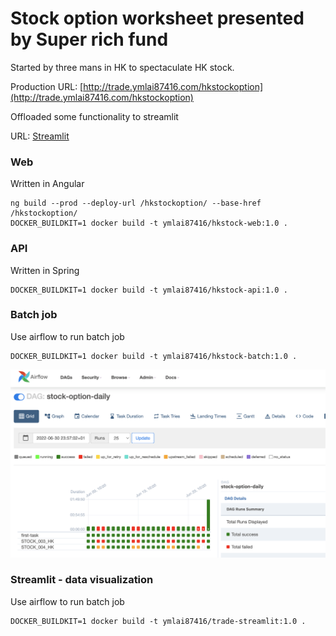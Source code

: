 # Stock option worksheet presented by Super rich fund

Started by three mans in HK to spectaculate HK stock.

Production URL: [http://trade.ymlai87416.com/hkstockoption](http://trade.ymlai87416.com/hkstockoption)

Offloaded some functionality to streamlit

URL: [Streamlit](https://trade.ymlai87416.com/streamlit/)


### Web

Written in Angular

```
ng build --prod --deploy-url /hkstockoption/ --base-href /hkstockoption/
DOCKER_BUILDKIT=1 docker build -t ymlai87416/hkstock-web:1.0 .
```

### API

Written in Spring

```
DOCKER_BUILDKIT=1 docker build -t ymlai87416/hkstock-api:1.0 .
```

### Batch job

Use airflow to run batch job
```
DOCKER_BUILDKIT=1 docker build -t ymlai87416/hkstock-batch:1.0 .
```

![alt text](./img/airflow_batch.png)

### Streamlit - data visualization

Use airflow to run batch job
```
DOCKER_BUILDKIT=1 docker build -t ymlai87416/trade-streamlit:1.0 .
```

